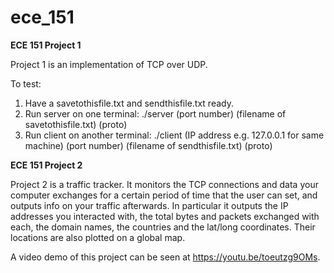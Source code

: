 # ece_151

**ECE 151 Project 1**

Project 1 is an implementation of TCP over UDP.
  
  To test:
  1. Have a savetothisfile.txt and sendthisfile.txt ready.
  2. Run server on one terminal:
    ./server (port number) (filename of savetothisfile.txt) (proto)
  3. Run client on another terminal:
    ./client (IP address e.g. 127.0.0.1 for same machine) (port number) (filename of sendthisfile.txt) (proto)
    

**ECE 151 Project 2**

Project 2 is a traffic tracker. It monitors the TCP connections and data your computer exchanges for a certain period of time that the user can set, and outputs info on your traffic afterwards. In particular it outputs the IP addresses you interacted with, the total bytes and packets exchanged with each, the domain names, the countries and the lat/long coordinates. Their locations are also plotted on a global map.

A video demo of this project can be seen at https://youtu.be/toeutzg9OMs.
    
